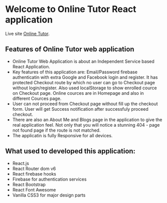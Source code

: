 # Welcome to Online Tutor React application

Live site [Online Tutor](https://online-tutor-51c49.web.app/).

## Features of Online Tutor web application

* Online Tutor Web Application is about an Independent Service based React Application.
* Key features of this application are: Email/Password firebase authenticatin with extra Google and Facebook login and register. It has protected Checkout route by which no user can go to Checkout page without login/register. Also used localStorage to show enrolled cource on Checkout page. Online cources are in Homepage and also in different Cources page.
* User can not proceed from Checkout page without fill up the checkout form. User will get Success notification after successfuly proceed checkout. 
* There are also an About Me and Blogs page in the application to give the real application feel. Not only that you will notice a stunning 404 - page not found page if the route is not matched.
* The applicatin is fully Responsive for all devices. 

## What used to developed this application:

* React.js
* React Router dom v6
* React firebase hooks
* Firebase for authentication services
* React Bootstrap
* React Font Awesome
* Vanilla CSS3 for major design parts